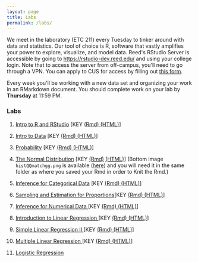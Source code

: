 ```yaml
---
layout: page
title: Labs
permalink: /labs/
---
```


We meet in the laboratory (ETC 211) every Tuesday to tinker around with data and
statistics. Our tool of choice is R, software that vastly amplifies 
your power to explore, visualize, and model data. Reed's RStudio Server is 
accessible by going to <https://rstudio-dev.reed.edu/> 
and using your college login. Note that to access the server from off-campus,
you'll need to go through a VPN. You can apply to CUS for access by filling out
[this form](https://docs.google.com/a/reed.edu/forms/d/1oMG4c732c2CAPXr9oGni45lz3-UyDKIfKPMaXKXH6pU/viewform).

Every week you'll be working with a new data set and organizing your work in an
RMarkdown document. You should complete work on your lab by **Thursday** at 11:59 PM.

### Labs

1. <a href = "{{ site.baseurl }}/assets/week-01/intro_to_r.html" target = "_blank">Intro to R and RStudio</a>   [KEY <a href = "{{ site.baseurl }}/assets/lab-keys/lab1-key.Rmd" target = "_blank"> (Rmd)</a><a href = "{{ site.baseurl }}/assets/lab-keys/lab1-key.html" target = "_blank"> (HTML)</a>] 

2. <a href = "{{ site.baseurl }}/assets/week-02/intro_to_data.html" target = "_blank">Intro to Data</a> [KEY <a href = "{{ site.baseurl }}/assets/lab-keys/lab2-key.Rmd" target = "_blank"> (Rmd)</a><a href = "{{ site.baseurl }}/assets/lab-keys/lab2-key.html" target = "_blank"> (HTML)</a>] 

3. <a href = "{{ site.baseurl }}/assets/week-03/probability.html" target = "_blank">Probability</a> [KEY <a href = "{{ site.baseurl }}/assets/lab-keys/lab3-key.Rmd" target = "_blank"> (Rmd)</a><a href = "{{ site.baseurl }}/assets/lab-keys/lab3-key.html" target = "_blank"> (HTML)</a>] 

4. <a href = "{{ site.baseurl }}/assets/week-06/normal_distribution.html" target = "_blank">The Normal Distribution</a> [KEY <a href = "{{ site.baseurl }}/assets/lab-keys/lab4-key.Rmd" target = "_blank"> (Rmd)</a> <a href = "{{ site.baseurl }}/assets/lab-keys/lab4-key.html" target = "_blank"> (HTML)</a>]  (Bottom image `histQQmatchgg.png` is available (<a href = "{{ site.baseurl }}/assets/lab-keys/histQQmatchgg.png" target = "_blank">here</a>) and you will need it in the same folder as where you saved your Rmd in order to Knit the Rmd.)

5. <a href = "{{ site.baseurl }}/assets/week-07/inf_for_categorical_data.html" target = "_blank">Inference for Categorical Data</a> [KEY <a href = "{{ site.baseurl }}/assets/lab-keys/lab5-key.Rmd" target = "_blank"> (Rmd)</a><a href = "{{ site.baseurl }}/assets/lab-keys/lab5-key.html" target = "_blank"> (HTML)</a>] 

6. <a href = "{{ site.baseurl }}/assets/week-08/roadless_usa.html" target = "_blank">Sampling and Estimation for Proportions</a>[KEY <a href = "{{ site.baseurl }}/assets/lab-keys/lab6-key.Rmd" target = "_blank"> (Rmd)</a><a href = "{{ site.baseurl }}/assets/lab-keys/lab6-key.html" target = "_blank"> (HTML)</a>] 

7. <a href = "{{ site.baseurl }}/assets/week-09/inf_for_numerical_data.html" target = "_blank">Inference for Numerical Data </a> [KEY <a href = "{{ site.baseurl }}/assets/lab-keys/lab7-key.Rmd" target = "_blank"> (Rmd)</a><a href = "{{ site.baseurl }}/assets/lab-keys/lab7-key.html" target = "_blank"> (HTML)</a>] 

8. <a href = "{{ site.baseurl }}/assets/week-10/simple_regression.html" target = "_blank">Introduction to Linear Regression </a> [KEY <a href = "{{ site.baseurl }}/assets/lab-keys/lab8-key.Rmd" target = "_blank"> (Rmd)</a><a href = "{{ site.baseurl }}/assets/lab-keys/lab8-key.html" target = "_blank"> (HTML)</a>]  

9. <a href = "{{ site.baseurl }}/assets/week-11/simple_linear_regression_ii.html" target = "_blank">Simple Linear Regression II </a> [KEY <a href = "{{ site.baseurl }}/assets/lab-keys/lab9-key.Rmd" target = "_blank"> (Rmd)</a><a href = "{{ site.baseurl }}/assets/lab-keys/lab9-key.html" target = "_blank"> (HTML)</a>] 

10. <a href = "{{ site.baseurl }}/assets/week-12/multiple_regression.html" target = "_blank">Multiple Linear Regression </a> [KEY <a href = "{{ site.baseurl }}/assets/lab-keys/lab10-key.Rmd" target = "_blank"> (Rmd)</a><a href = "{{ site.baseurl }}/assets/lab-keys/lab10-key.html" target = "_blank"> (HTML)</a>]

11. <a href = "{{ site.baseurl }}/assets/week-13/logistic_regression.html" target = "_blank">Logistic Regression </a>  <!--[KEY <a href = "{{ site.baseurl }}/assets/lab-keys/lab11-key.Rmd" target = "_blank"> (Rmd)</a><a href = "{{ site.baseurl }}/assets/lab-keys/lab11-key.html" target = "_blank"> (HTML)</a>] -->